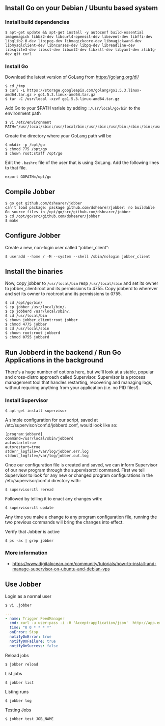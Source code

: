 ## Install Go on your Debian / Ubuntu based system

### Install build dependencies
```
$ apt-get update && apt-get install -y autoconf build-essential imagemagick libbz2-dev libcurl4-openssl-dev libevent-dev libffi-dev libglib2.0-dev libjpeg-dev libmagickcore-dev libmagickwand-dev libmysqlclient-dev libncurses-dev libpq-dev libreadline-dev libsqlite3-dev libssl-dev libxml2-dev libxslt-dev libyaml-dev zlib1g-dev git curl
```

### Install Go

Download the latest version of GoLang from https://golang.org/dl/
```
$ cd /tmp
$ curl -L https://storage.googleapis.com/golang/go1.5.3.linux-amd64.tar.gz > go1.5.3.linux-amd64.tar.gz
$ tar -C /usr/local -xzvf go1.5.3.linux-amd64.tar.gz
```

Add Go to your $PATH variale by adding `:/usr/local/go/bin` to the environment path
```
$ vi /etc/environment
PATH="/usr/local/sbin:/usr/local/bin:/usr/sbin:/usr/bin:/sbin:/bin:/usr/games:/usr/local/games:/usr/local/go/bin"
```

Create the directory where your GoLang path will be
```
$ mkdir -p /opt/go
$ chmod 775 /opt/go
$ chown root:staff /opt/go
```

Edit the `.bashrc` file of the user that is using GoLang. Add the following lines to that file.
```
export GOPATH=/opt/go
```

## Compile Jobber
```
$ go get github.com/dshearer/jobber
can't load package: package github.com/dshearer/jobber: no buildable Go source files in /opt/go/src/github.com/dshearer/jobber
$ cd /opt/go/src/github.com/dshearer/jobber
$ make
```

## Configure Jobber

Create a new, non-login user called “jobber_client”:

```
$ useradd --home / -M --system --shell /sbin/nologin jobber_client
```

## Install the binaries

Now, copy jobber to `/usr/local/bin` resp `/usr/local/sbin` and set its owner to jobber_client:root and its permissions to 4755. Copy jobberd to wherever and set its owner to root:root and its permissions to 0755.

```
$ cd /opt/go/bin/
$ cp jobber /usr/local/bin/.
$ cp jobberd /usr/local/sbin/.
$ cd /usr/local/bin
$ chown jobber_client:root jobber
$ chmod 4775 jobber
$ cd /usr/local/sbin
$ chown root:root jobberd
$ chmod 0755 jobberd
```

## Run Jobberd in the backend / Run Go Applications in the background

There's a huge number of options here, but we'll look at a stable, popular and cross-distro approach called Supervisor. Supervisor is a process management tool that handles restarting, recovering and managing logs, without requiring anything from your application (i.e. no PID files!).

### Install Supervisor
```
$ apt-get install supervisor
```

A simple configuration for our script, saved at /etc/supervisor/conf.d/jobberd.conf, would look like so:

```
[program:jobberd]
command=/usr/local/sbin/jobberd
autostart=true
autorestart=true
stderr_logfile=/var/log/jobber.err.log
stdout_logfile=/var/log/jobber.out.log
```

Once our configuration file is created and saved, we can inform Supervisor of our new program through the supervisorctl command. First we tell Supervisor to look for any new or changed program configurations in the /etc/supervisor/conf.d directory with:

```
$ supervisorctl reread
```

Followed by telling it to enact any changes with:

```
$ supervisorctl update
```
Any time you make a change to any program configuration file, running the two previous commands will bring the changes into effect.

Verify that Jobber is active
```
$ ps -ax | grep jobber
```

### More information

* https://www.digitalocean.com/community/tutorials/how-to-install-and-manage-supervisor-on-ubuntu-and-debian-vps

## Use Jobber

Login as a normal user
```
$ vi .jobber
```

```yaml
---
- name: Trigger FeedManager
  cmd: curl -u user:pass -i -H 'Accept:application/json'  http://app.example.com/trigger
  time: "0 0 * * * *"
  onError: Stop
  notifyOnError: true
  notifyOnFailure: true
  notifyOnSuccess: false
```

Reload jobs

```
$ jobber reload
```

List jobs

```
$ jobber list
```

Listing runs

```
$ jobber log
```

Testing Jobs

```
$ jobber test JOB_NAME
```
